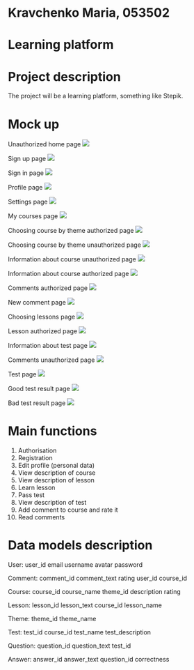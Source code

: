 # Kravchenko Maria, 053502

# Learning platform

# Project description
The project will be a learning platform, something like Stepik.

# Mock up
Unauthorized home page
![](https://github.com/kmashaa/learning_platform/blob/main/lab/Unauthorized_home_page.png)

Sign up page
![](https://github.com/kmashaa/learning_platform/blob/main/lab/sign_up_page.png)

Sign in page
![](https://github.com/kmashaa/learning_platform/blob/main/lab/sign_in_page.png)

Profile page
![](https://github.com/kmashaa/learning_platform/blob/main/lab/Profile_page.png)

Settings page
![](https://github.com/kmashaa/learning_platform/blob/main/lab/Settings_page.png)

My courses page
![](https://github.com/kmashaa/learning_platform/blob/main/lab/My_courses_page.png)

Choosing course by theme authorized page
![](https://github.com/kmashaa/learning_platform/blob/main/lab/Choosing_course_by_theme_authorized_page.png)

Choosing course by theme unauthorized page
![](https://github.com/kmashaa/learning_platform/blob/main/lab/Choosing_course_by_theme_unauthorized_page.png)

Information about course unauthorized page
![](https://github.com/kmashaa/learning_platform/blob/main/lab/Information_about_course_unauthorized_page.png)

Information about course authorized page
![](https://github.com/kmashaa/learning_platform/blob/main/lab/Information_about_course_authorized_page.png)

Comments authorized page
![](https://github.com/kmashaa/learning_platform/blob/main/lab/Comments_authorized_page.png)

New comment page
![](https://github.com/kmashaa/learning_platform/blob/main/lab/New_comment_page.png)

Choosing lessons page
![](https://github.com/kmashaa/learning_platform/blob/main/lab/Choosing_lessons_page.png)

Lesson authorized page
![](https://github.com/kmashaa/learning_platform/blob/main/lab/Lesson_authorized_page.png)

Information about test page
![](https://github.com/kmashaa/learning_platform/blob/main/lab/Information_about_test_page.png)

Comments unauthorized page
![](https://github.com/kmashaa/learning_platform/blob/main/lab/Comments_unauthorized_page.png)

Test page
![](https://github.com/kmashaa/learning_platform/blob/main/lab/Test_page.png)

Good test result page
![](https://github.com/kmashaa/learning_platform/blob/main/lab/Good_test_result_page.png)

Bad test result page
![](https://github.com/kmashaa/learning_platform/blob/main/lab/Bad_test_result_page.png)


# Main functions
1) Authorisation
2) Registration
3) Edit profile (personal data)
4) View description of course
5) View description of lesson
6) Learn lesson
7) Pass test
8) View description of test
9) Add comment to course and rate it
10) Read comments


# Data models description
User:
    user_id
    email
    username
    avatar
    password
    
Comment:
    comment_id
    comment_text
    rating
    user_id
    course_id
    
Course:
    course_id
    course_name
    theme_id
    description
    rating
    
Lesson:
    lesson_id
    lesson_text
    course_id
    lesson_name
    
Theme:
    theme_id
    theme_name
    
Test:
    test_id
    course_id
    test_name
    test_description
    
Question:
    question_id
    question_text
    test_id
    
Answer:
    answer_id
    answer_text
    question_id
    correctness

